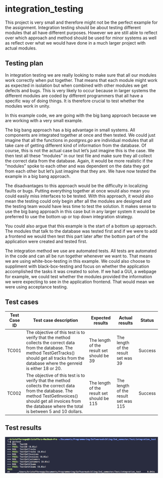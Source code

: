 # integration_testing
This project is very small and therefore might not be the perfect example for the assignment. Integration testing should be about testing 
different modules that all have different purposes. However we are still able to reflect over which approach and method should be used for minor systems as well as reflect over what we would have done in a much larger project with actual modules. 

## Testing plan
In integration testing we are really looking to make sure that all our modules work correctly when put together. That means that each module might work as expected in isolation but when combined with other modules we get defects and bugs. This is very likely to occur because in larger systems the different modules are coded by different programmers that all have a specific way of doing things. It is therefore crucial to test whether the modules work in unity.

In this example code, we are going with the big bang approach because we are working with a very small example. 

The big bang approach has a big advantage in small systems. All components are integrated together at once and then tested. We could just imagine that all the functions in *postgres.go* are individual modules that all take care of getting different kind of information from the database. Of course, this is not the actual case but let’s just imagine this is the case. 
We then test all these “modules” in our test file and make sure they all collect the correct data from the database. Again, it would be more realistic if the “modules” spoke to each other and was dependent on the data they got from each other but let’s just imagine that they are. 
We have now tested the example in a big bang approach.

The disadvantages to this approach would be the difficulty in localizing faults or bugs. Putting everything together at once would also mean you could easily miss interfaces to be tested. 
With this approach, it would also mean the testing could only begin after all the modules are designed and the testing team would have less time to test the solution. 
It makes sense to use the big bang approach in this case but in any larger system it would be preferred to use the bottom up or top down integration strategy. 

You could also argue that this example is the start of a bottom up approach. The modules that talk to the database was tested first and if we were to add a frontend we would then test this part later after the bottom part of the application were created and tested first.

The integration method we use are automated tests. All tests are automated in the code and can all be run together whenever we want to. 
That means we are using white-box-testing in this example. 
We could also choose to suppliment with black-box-testing and focus on whether the application accomplished the tasks it was created to solve.
If we had a GUI, a webpage for example, we could test whether the modules provided the information we were expecting to see in the application frontend.
That would mean we were using acceptance testing. 

## Test cases

| Test Case ID | Test case description | Expected results | Actual results | Status |
|--------------|----------------------------------------------------------------------------------------------------------------------------------------------------------------------------------------------------------------------------|--------------------------------------------|--------------------------------------|---------|
| TC001 | The objective of this test is to verify that the method collects the correct data from the database. The method TestGetTracks() should get all tracks from the database where the genreid is either 18 or 20. | The length of the result set should be 39 | The length of the result set was 39 | Success |
| TC002 | The objective of this test is to verify that the method collects  the correct data from the database. The method TestGetInvoices() should get all invoices from  the database where the total is between 5 and 10 dollars. | The length of the result set should be 115 | The length of the result set was 115 | Success |

## Test results
![](https://github.com/xNoga/integration_testing/blob/master/images/Screen%20Shot%202018-04-16%20at%2014.16.15.png)
